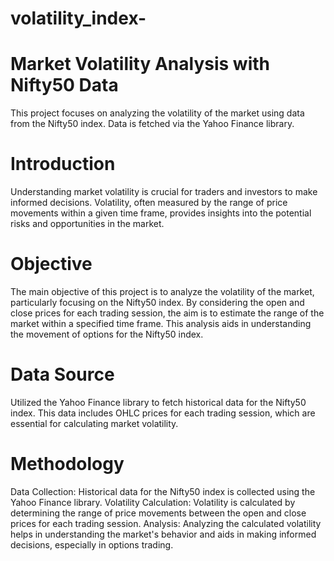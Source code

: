 # volatility_index-

# Market Volatility Analysis with Nifty50 Data
This project focuses on analyzing the volatility of the market using data from the Nifty50 index. Data is fetched via the Yahoo Finance library.

# Introduction
Understanding market volatility is crucial for traders and investors to make informed decisions. Volatility, often measured by the range of price movements within a given time frame, provides insights into the potential risks and opportunities in the market.

# Objective
The main objective of this project is to analyze the volatility of the market, particularly focusing on the Nifty50 index. By considering the open and close prices for each trading session, the aim is to estimate the range of the market within a specified time frame. This analysis aids in understanding the movement of options for the Nifty50 index.

# Data Source
Utilized the Yahoo Finance library to fetch historical data for the Nifty50 index. This data includes OHLC prices for each trading session, which are essential for calculating market volatility.

# Methodology
Data Collection: Historical data for the Nifty50 index is collected using the Yahoo Finance library.
Volatility Calculation: Volatility is calculated by determining the range of price movements between the open and close prices for each trading session.
Analysis: Analyzing the calculated volatility helps in understanding the market's behavior and aids in making informed decisions, especially in options trading.
